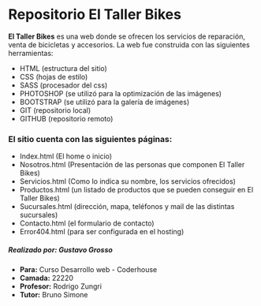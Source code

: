 # **Repositorio El Taller Bikes**

**El Taller Bikes** es una web donde se ofrecen los servicios de reparación, venta de bicicletas y accesorios.
La web fue construida con las siguientes herramientas:
+ HTML (estructura del sitio)
+ CSS (hojas de estilo)
+ SASS (procesador del css)
+ PHOTOSHOP (se utilizó para la optimización de las imágenes)
+ BOOTSTRAP (se utilizó para la galería de imágenes)
+ GIT (repositorio local)
+ GITHUB (repositorio remoto)


### El sitio cuenta con las siguientes páginas:


+ Index.html (El home o inicio)
+ Nosotros.html (Presentación de las personas que componen El Taller Bikes)
+ Servicios.html (Como lo indica su nombre, los servicios ofrecidos)
+ Productos.html (un listado de productos que se pueden conseguir en El Taller Bikes)
+ Sucursales.html (dirección, mapa, teléfonos y mail de las distintas sucursales)
+ Contacto.html (el formulario de contacto)
+ Error404.html (para ser configurada en el hosting)


##### Realizado por: Gustavo Grosso
+ **Para:** Curso Desarrollo web - Coderhouse
+ **Camada:** 22220
+ **Profesor:** Rodrigo Zungri
+ **Tutor:** Bruno Simone